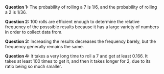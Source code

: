 **Question 1:** The probability of rolling a 7 is 1/6, and the probability of rolling a 2 is 1/36.

**Question 2:** 100 rolls are efficient enough to determine the relative frequency of the posssible results because it has a large variety of numbers in order to collect data from.

**Question 3:** Increasing the results decreases the frequency barely, but the frequency generally remains the same.

**Question 4:** It takes a very long time to roll a 7 and get at least 0.166. It takes at least 100 times to get it, and then it takes longer for 2, due to its ratio being so much smaller.